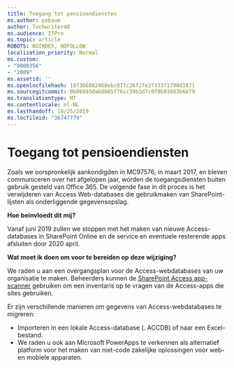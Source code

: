 ```yaml
---
title: Toegang tot pensioendiensten
ms.author: pebaum
author: Techwriter40
ms.audience: ITPro
ms.topic: article
ROBOTS: NOINDEX, NOFOLLOW
localization_priority: Normal
ms.custom:
- "9000356"
- "2009"
ms.assetid: ''
ms.openlocfilehash: 197366882468ebc87fc26f2fe2733371790d1871
ms.sourcegitcommit: 0b06093dabd685f76cc39b1d7c0f8b03883b6e79
ms.translationtype: MT
ms.contentlocale: nl-NL
ms.lasthandoff: 10/25/2019
ms.locfileid: "36747779"
---
```

# <a name="access-services-retirement"></a>Toegang tot pensioendiensten

Zoals we oorspronkelijk aankondigden in MC97576, in maart 2017, en bleven communiceren over het afgelopen jaar, worden de toegangsdiensten buiten gebruik gesteld van Office 365. De volgende fase in dit proces is het verwijderen van Access Web-databases die gebruikmaken van SharePoint-lijsten als onderliggende gegevensopslag.

**Hoe beïnvloedt dit mij?**

Vanaf juni 2019 zullen we stoppen met het maken van nieuwe Access-databases in SharePoint Online en de service en eventuele resterende apps afsluiten door 2020 april.

**Wat moet ik doen om voor te bereiden op deze wijziging?**

We raden u aan een overgangsplan voor de Access-webdatabases van uw organisatie te maken. Beheerders kunnen de [SharePoint Access app-scanner](https://github.com/SharePoint/PnP-Tools/tree/master/Solutions/SharePoint.AccessApp.Scanner) gebruiken om een inventaris op te vragen van de Access-apps die sites gebruiken.

Er zijn verschillende manieren om gegevens van Access-webdatabases te migreren:

- Importeren in een lokale Access-database (. ACCDB) of naar een Excel-bestand.
- We raden u ook aan Microsoft PowerApps te verkennen als alternatief platform voor het maken van niet-code zakelijke oplossingen voor web-en mobiele apparaten.